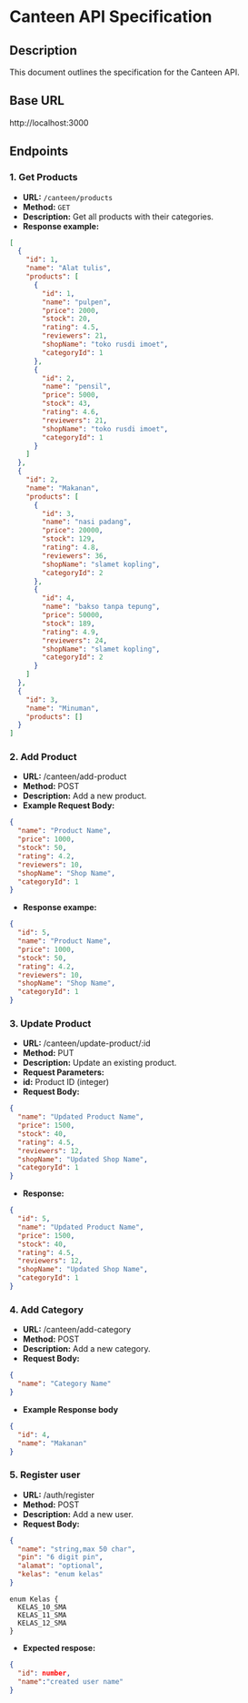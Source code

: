 # Canteen API Specification

## Description

This document outlines the specification for the Canteen API.

## Base URL

http://localhost:3000

## Endpoints

### 1. Get Products

- **URL:** `/canteen/products`
- **Method:** `GET`
- **Description:** Get all products with their categories.
- **Response example:**

```json
[
  {
    "id": 1,
    "name": "Alat tulis",
    "products": [
      {
        "id": 1,
        "name": "pulpen",
        "price": 2000,
        "stock": 20,
        "rating": 4.5,
        "reviewers": 21,
        "shopName": "toko rusdi imoet",
        "categoryId": 1
      },
      {
        "id": 2,
        "name": "pensil",
        "price": 5000,
        "stock": 43,
        "rating": 4.6,
        "reviewers": 21,
        "shopName": "toko rusdi imoet",
        "categoryId": 1
      }
    ]
  },
  {
    "id": 2,
    "name": "Makanan",
    "products": [
      {
        "id": 3,
        "name": "nasi padang",
        "price": 20000,
        "stock": 129,
        "rating": 4.8,
        "reviewers": 36,
        "shopName": "slamet kopling",
        "categoryId": 2
      },
      {
        "id": 4,
        "name": "bakso tanpa tepung",
        "price": 50000,
        "stock": 189,
        "rating": 4.9,
        "reviewers": 24,
        "shopName": "slamet kopling",
        "categoryId": 2
      }
    ]
  },
  {
    "id": 3,
    "name": "Minuman",
    "products": []
  }
]
```

### 2. Add Product

- **URL:** /canteen/add-product
- **Method:** POST
- **Description:** Add a new product.
- **Example Request Body:**

```json
{
  "name": "Product Name",
  "price": 1000,
  "stock": 50,
  "rating": 4.2,
  "reviewers": 10,
  "shopName": "Shop Name",
  "categoryId": 1
}
```

- **Response exampe:**

```json
{
  "id": 5,
  "name": "Product Name",
  "price": 1000,
  "stock": 50,
  "rating": 4.2,
  "reviewers": 10,
  "shopName": "Shop Name",
  "categoryId": 1
}
```

### 3. Update Product

- **URL:** /canteen/update-product/:id
- **Method:** PUT
- **Description:** Update an existing product.
- **Request Parameters:**
- **id:** Product ID (integer)
- **Request Body:**

```json
{
  "name": "Updated Product Name",
  "price": 1500,
  "stock": 40,
  "rating": 4.5,
  "reviewers": 12,
  "shopName": "Updated Shop Name",
  "categoryId": 1
}
```

- **Response:**

```json
{
  "id": 5,
  "name": "Updated Product Name",
  "price": 1500,
  "stock": 40,
  "rating": 4.5,
  "reviewers": 12,
  "shopName": "Updated Shop Name",
  "categoryId": 1
}
```

### 4. Add Category

- **URL:** /canteen/add-category
- **Method:** POST
- **Description:** Add a new category.
- **Request Body:**

```json
{
  "name": "Category Name"
}
```

- **Example Response body**

```json
{
  "id": 4,
  "name": "Makanan"
}
```

### 5. Register user

- **URL:** /auth/register
- **Method:** POST
- **Description:** Add a new user.
- **Request Body:**

```json
{
  "name": "string,max 50 char",
  "pin": "6 digit pin",
  "alamat": "optional",
  "kelas": "enum kelas"
}
```

```
enum Kelas {
  KELAS_10_SMA
  KELAS_11_SMA
  KELAS_12_SMA
}
```

- **Expected respose:**

```json
{
  "id": number,
  "name":"created user name"
}
```
